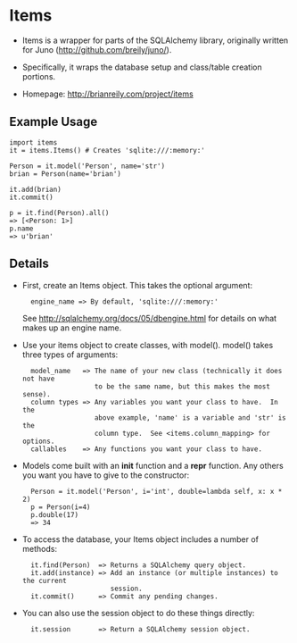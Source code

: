 Items
=====

* Items is a wrapper for parts of the SQLAlchemy library, originally written for
  Juno (http://github.com/breily/juno/).

* Specifically, it wraps the database setup and class/table creation portions.

* Homepage: http://brianreily.com/project/items


Example Usage
-------------

<!--

    import items
    it = items.Items() # Creates 'sqlite:///:memory:'
    
    Person = it.model('Person', name='str')
    brian = Person(name='brian')
     
    it.add(brian)
    it.session.new
    => IdentitySet([<Person: None>])
    it.commit()
    it.session.new
    => IdentitySet([])
     
    it.find(Person).all()
    => [<Person: 1>]
    it.find(Person).all()[0].name
    => u'brian'

-->

    import items
    it = items.Items() # Creates 'sqlite:///:memory:'
    
    Person = it.model('Person', name='str')
    brian = Person(name='brian')
     
    it.add(brian)
    it.commit()
     
    p = it.find(Person).all()
    => [<Person: 1>]
    p.name
    => u'brian'


Details
-------

* First, create an Items object.  This takes the optional argument:
    
        engine_name => By default, 'sqlite:///:memory:'

  See http://sqlalchemy.org/docs/05/dbengine.html for details on what
  makes up an engine name.

* Use your items object to create classes, with model().  model() takes 
  three types of arguments:
    
        model_name   => The name of your new class (technically it does not have
                        to be the same name, but this makes the most sense).
        column types => Any variables you want your class to have.  In the 
                        above example, 'name' is a variable and 'str' is the 
                        column type.  See <items.column_mapping> for options.
        callables    => Any functions you want your class to have.

* Models come built with an __init__ function and a __repr__ function.  Any
  others you want you have to give to the constructor:
    
        Person = it.model('Person', i='int', double=lambda self, x: x * 2)
        p = Person(i=4)
        p.double(17)
        => 34

* To access the database, your Items object includes a number of methods:
    
        it.find(Person)  => Returns a SQLAlchemy query object.
        it.add(instance) => Add an instance (or multiple instances) to the current 
                            session.
        it.commit()      => Commit any pending changes.

* You can also use the session object to do these things directly:
    
        it.session       => Return a SQLAlchemy session object.


